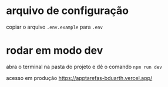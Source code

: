 # arquivo de configuração

copiar o arquivo `.env.example` para `.env`

# rodar em modo dev

abra o terminal na pasta do projeto e dê o comando
`npm run dev`

acesso em produção
https://apptarefas-bduarth.vercel.app/